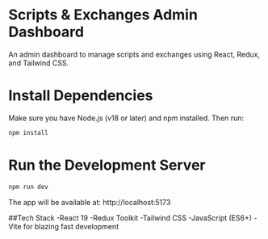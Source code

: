 #  Scripts & Exchanges Admin Dashboard
An admin dashboard to manage scripts and exchanges using React, Redux, and Tailwind CSS.

# Install Dependencies
Make sure you have Node.js (v18 or later) and npm installed. Then run:
```bash
npm install
```
# Run the Development Server
```bash
npm run dev
```

The app will be available at:
http://localhost:5173

##Tech Stack
-React 19
-Redux Toolkit
-Tailwind CSS
-JavaScript (ES6+)
-Vite for blazing fast development

